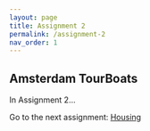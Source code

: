 ```yaml
---
layout: page
title: Assignment 2
permalink: /assignment-2
nav_order: 1
---
```


## Amsterdam TourBoats
In Assignment 2...

Go to the next assignment: [Housing]({{site.baseurl}}/assignment-3)

